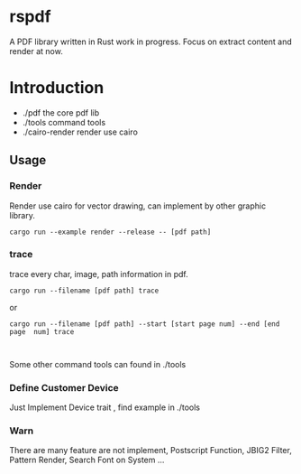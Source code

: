 # rspdf


A PDF library written in Rust work in progress. Focus on extract content and render at now.

# Introduction
- ./pdf the core pdf lib
- ./tools command tools
- ./cairo-render render use cairo

## Usage



### Render 
  Render use cairo for vector drawing, can implement by other graphic library.

```shell
cargo run --example render --release -- [pdf path]
```

### trace
trace every char, image, path information in pdf.
```shell
cargo run --filename [pdf path] trace

```
or 
```shell
cargo run --filename [pdf path] --start [start page num] --end [end page  num] trace



```
Some other command tools can found in ./tools


### Define Customer Device

Just Implement Device trait , find example in ./tools

### Warn

There are many feature are not implement, Postscript Function, JBIG2 Filter,  Pattern Render, Search Font on System ...






